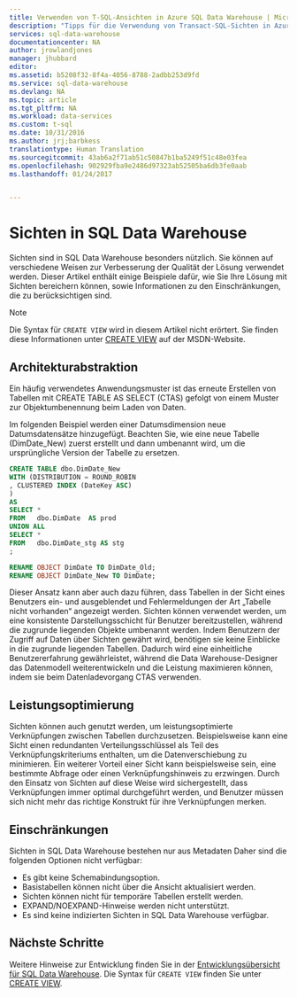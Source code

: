 ```yaml
---
title: Verwenden von T-SQL-Ansichten in Azure SQL Data Warehouse | Microsoft-Dokumentation
description: "Tipps für die Verwendung von Transact-SQL-Sichten in Azure SQL Data Warehouse zum Entwickeln von Lösungen."
services: sql-data-warehouse
documentationcenter: NA
author: jrowlandjones
manager: jhubbard
editor: 
ms.assetid: b5208f32-8f4a-4056-8788-2adbb253d9fd
ms.service: sql-data-warehouse
ms.devlang: NA
ms.topic: article
ms.tgt_pltfrm: NA
ms.workload: data-services
ms.custom: t-sql
ms.date: 10/31/2016
ms.author: jrj;barbkess
translationtype: Human Translation
ms.sourcegitcommit: 43ab6a2f71ab51c50847b1ba5249f51c48e03fea
ms.openlocfilehash: 902929fba9e2486d97323ab52505ba6db3fe0aab
ms.lasthandoff: 01/24/2017


---
```

# <a name="views-in-sql-data-warehouse"></a>Sichten in SQL Data Warehouse
Sichten sind in SQL Data Warehouse besonders nützlich. Sie können auf verschiedene Weisen zur Verbesserung der Qualität der Lösung verwendet werden.  Dieser Artikel enthält einige Beispiele dafür, wie Sie Ihre Lösung mit Sichten bereichern können, sowie Informationen zu den Einschränkungen, die zu berücksichtigen sind.

> [!NOTE]
> Die Syntax für `CREATE VIEW` wird in diesem Artikel nicht erörtert. Sie finden diese Informationen unter [CREATE VIEW][CREATE VIEW] auf der MSDN-Website.
> 
> 

## <a name="architectural-abstraction"></a>Architekturabstraktion
Ein häufig verwendetes Anwendungsmuster ist das erneute Erstellen von Tabellen mit CREATE TABLE AS SELECT (CTAS) gefolgt von einem Muster zur Objektumbenennung beim Laden von Daten.

Im folgenden Beispiel werden einer Datumsdimension neue Datumsdatensätze hinzugefügt. Beachten Sie, wie eine neue Tabelle (DimDate_New) zuerst erstellt und dann umbenannt wird, um die ursprüngliche Version der Tabelle zu ersetzen.

```sql
CREATE TABLE dbo.DimDate_New
WITH (DISTRIBUTION = ROUND_ROBIN
, CLUSTERED INDEX (DateKey ASC)
)
AS
SELECT *
FROM   dbo.DimDate  AS prod
UNION ALL
SELECT *
FROM   dbo.DimDate_stg AS stg
;

RENAME OBJECT DimDate TO DimDate_Old;
RENAME OBJECT DimDate_New TO DimDate;

```

Dieser Ansatz kann aber auch dazu führen, dass Tabellen in der Sicht eines Benutzers ein- und ausgeblendet und Fehlermeldungen der Art „Tabelle nicht vorhanden“ angezeigt werden. Sichten können verwendet werden, um eine konsistente Darstellungsschicht für Benutzer bereitzustellen, während die zugrunde liegenden Objekte umbenannt werden. Indem Benutzern der Zugriff auf Daten über Sichten gewährt wird, benötigen sie keine Einblicke in die zugrunde liegenden Tabellen. Dadurch wird eine einheitliche Benutzererfahrung gewährleistet, während die Data Warehouse-Designer das Datenmodell weiterentwickeln und die Leistung maximieren können, indem sie beim Datenladevorgang CTAS verwenden.    

## <a name="performance-optimization"></a>Leistungsoptimierung
Sichten können auch genutzt werden, um leistungsoptimierte Verknüpfungen zwischen Tabellen durchzusetzen. Beispielsweise kann eine Sicht einen redundanten Verteilungsschlüssel als Teil des Verknüpfungskriteriums enthalten, um die Datenverschiebung zu minimieren.  Ein weiterer Vorteil einer Sicht kann beispielsweise sein, eine bestimmte Abfrage oder einen Verknüpfungshinweis zu erzwingen. Durch den Einsatz von Sichten auf diese Weise wird sichergestellt, dass Verknüpfungen immer optimal durchgeführt werden, und Benutzer müssen sich nicht mehr das richtige Konstrukt für ihre Verknüpfungen merken.

## <a name="limitations"></a>Einschränkungen
Sichten in SQL Data Warehouse bestehen nur aus Metadaten  Daher sind die folgenden Optionen nicht verfügbar:

* Es gibt keine Schemabindungsoption.
* Basistabellen können nicht über die Ansicht aktualisiert werden.
* Sichten können nicht für temporäre Tabellen erstellt werden.
* EXPAND/NOEXPAND-Hinweise werden nicht unterstützt.
* Es sind keine indizierten Sichten in SQL Data Warehouse verfügbar.

## <a name="next-steps"></a>Nächste Schritte
Weitere Hinweise zur Entwicklung finden Sie in der [Entwicklungsübersicht für SQL Data Warehouse][SQL Data Warehouse development overview].
Die Syntax für `CREATE VIEW` finden Sie unter [CREATE VIEW][CREATE VIEW].

<!--Image references-->

<!--Article references-->
[SQL Data Warehouse development overview]: ./sql-data-warehouse-overview-develop.md

<!--MSDN references-->
[CREATE VIEW]: https://msdn.microsoft.com/en-us/library/ms187956.aspx

<!--Other Web references-->


